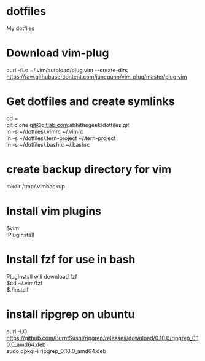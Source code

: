 # dotfiles

My dotfiles  
  
# Download vim-plug
curl -fLo ~/.vim/autoload/plug.vim --create-dirs https://raw.githubusercontent.com/junegunn/vim-plug/master/plug.vim  
  
# Get dotfiles and create symlinks
cd ~  
git clone git@gitlab.com:abhithegeek/dotfiles.git  
ln -s ~/dotfiles/.vimrc ~/.vimrc  
ln -s ~/dotfiles/.tern-project ~/.tern-project  
ln -s ~/dotfiles/.bashrc ~/.bashrc  

# create backup directory for vim
mkdir /tmp/.vimbackup  
  
# Install vim plugins
$vim  
:PlugInstall  
  
# Install fzf for use in bash
PlugInstall will download fzf  
$cd ~/.vim/fzf  
$./install  
  
# install ripgrep on ubuntu
curl -LO https://github.com/BurntSushi/ripgrep/releases/download/0.10.0/ripgrep_0.10.0_amd64.deb  
sudo dpkg -i ripgrep_0.10.0_amd64.deb
